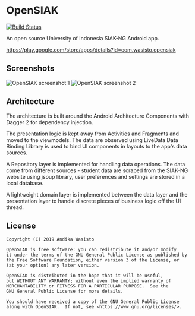 OpenSIAK
========

[![Build Status](https://travis-ci.com/awasisto/opensiak.svg?branch=master)](https://travis-ci.com/awasisto/opensiak)

An open source University of Indonesia SIAK-NG Android app.

https://play.google.com/store/apps/details?id=com.wasisto.opensiak

Screenshots
-----------

![OpenSIAK screenshot 1](https://lh3.googleusercontent.com/nA9OICiZZ17jZO5i_YBrtELvKIIZztFUYNW4MJqKnQ8fIJTVJVdabFCh9-DEOrM81g=w250-rw)
![OpenSIAK screenshot 2](https://lh3.googleusercontent.com/l5e4zvcRLP3AVuXUqWnkVz5G1OW3kHEQrYJP_rI_rTEfcWAtxjGVctK8lRuEjYI4lw=w250-rw)

Architecture
------------

The architecture is built around the Android Architecture Components with Dagger 2 for dependency
injection.

The presentation logic is kept away from Activities and Fragments and moved to the viewmodels. The
data are observed using LiveData Data Binding Library is used to bind UI components in layouts
to the app's data sources.

A Repository layer is implemented for handling data operations. The data come from different
sources - student data are scraped from the SIAK-NG website using jsoup library, user preferences
and settings are stored in a local database.

A lightweight domain layer is implemented between the data layer and the presentation layer to
handle discrete pieces of business logic off the UI thread.

License
-------

    Copyright (C) 2019 Andika Wasisto

    OpenSIAK is free software: you can redistribute it and/or modify
    it under the terms of the GNU General Public License as published by
    the Free Software Foundation, either version 3 of the License, or
    (at your option) any later version.

    OpenSIAK is distributed in the hope that it will be useful,
    but WITHOUT ANY WARRANTY; without even the implied warranty of
    MERCHANTABILITY or FITNESS FOR A PARTICULAR PURPOSE.  See the
    GNU General Public License for more details.

    You should have received a copy of the GNU General Public License
    along with OpenSIAK.  If not, see <https://www.gnu.org/licenses/>.
